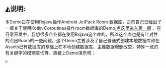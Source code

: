 ##   ◭说明:

本Demo旨在使用Rxjava操作Android JetPack Room 数据库，之前自己已经出了一版关于使用Kotlin Coroutines操作room数据库的Demo,[点这里进入第一版](https://github.com/Edwardwmd/KotlinAppFramework) 。在日常开发中，我想很多企业都在使用Rxjava这个库的，所以这个库也是有针对性的点出Room的一些问题。这个Demo主要涉及了自己普通式创建本地数据库和在Assets已有数据库的基础上在本地创建数据库，主推数据增删改查，特殊一点的有关键字的模糊查询等。直接上Demo演示吧：

<img src="/art/room_database_for_rxjava.gif" style="zoom:50%;" />

